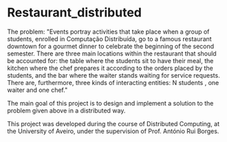 # Restaurant_distributed

The problem:
"Events portray activities that take place when a group of students, enrolled in
Computação Distribuída, go to a famous restaurant downtown for a gourmet dinner
to celebrate the beginning of the second semester. There are three main locations
within the restaurant that should be accounted for: the table where the students
sit to have their meal, the kitchen where the chef prepares it according to the
orders placed by the students, and the bar where the waiter stands waiting for
service requests. There are, furthermore, three kinds of interacting entities:
N students , one waiter and one chef."

The main goal of this project is to design and implement a solution to the
problem given above in a distributed way.

This project was developed during the course of Distributed Computing, at the
University of Aveiro, under the supervision of Prof. António Rui Borges.
